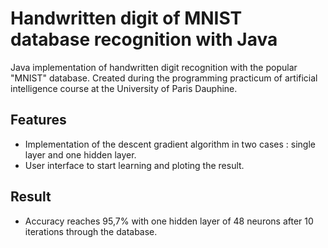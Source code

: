 # Handwritten digit of MNIST database recognition with Java

Java implementation of handwritten digit recognition with the popular "MNIST" database. Created during the programming practicum of artificial intelligence course at the University of Paris Dauphine.

## Features
 * Implementation of the descent gradient algorithm in two cases : single layer and one hidden layer.
 * User interface to start learning and ploting the result.

## Result
 * Accuracy reaches 95,7% with one hidden layer of 48 neurons after 10 iterations through the database.
